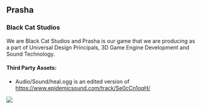 ## Prasha

### Black Cat Studios

We are Black Cat Studios and Prasha is our game that we are producing as a part of Universal Design Principals, 3D Game Engine Development and Sound Technology.

#### Third Party Assets:

- Audio/Sound/heal.ogg is an edited version of https://www.epidemicsound.com/track/Se0cCn1oqH/

<img src="https://media.discordapp.net/stickers/1177392903769833572.webp"><br>